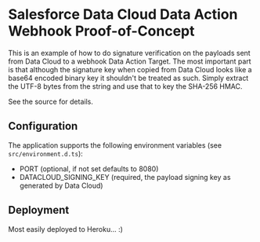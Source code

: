 # Salesforce Data Cloud Data Action Webhook Proof-of-Concept
This is an example of how to do signature verification on the payloads sent from Data Cloud to a webhook Data Action Target. The most important part is that although the signature key when copied from Data Cloud looks like a base64 encoded binary key it shouldn't be treated as such. Simply extract the UTF-8 bytes from the string and use that to key the SHA-256 HMAC. 

See the source for details.

## Configuration
The application supports the following environment variables (see `src/environment.d.ts`):

* PORT (optional, if not set defaults to 8080)
* DATACLOUD_SIGNING_KEY (required, the payload signing key as generated by Data Cloud)

## Deployment
Most easily deployed to Heroku... :) 